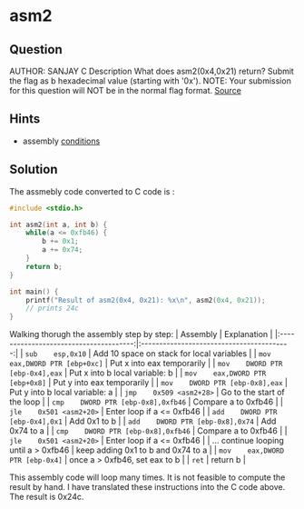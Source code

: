 # asm2

## Question
AUTHOR: SANJAY C
Description
What does asm2(0x4,0x21) return? Submit the flag as b hexadecimal value (starting with '0x'). NOTE: Your submission for this question will NOT be in the normal flag format. [Source](test.S)

## Hints
- assembly [conditions](https://www.tutorialspoint.com/assembly_programming/assembly_conditions.htm)

## Solution

The assmebly code converted to C code is :
```c
#include <stdio.h>

int asm2(int a, int b) {
	while(a <= 0xfb46) {
		b += 0x1;
		a += 0x74;
	}
	return b;
}

int main() {
	printf("Result of asm2(0x4, 0x21): %x\n", asm2(0x4, 0x21));
	// prints 24c
}
```

Walking thorugh the assembly step by step:
| Assembly                               | Explanation                               |
|:--------------------------------------:|:-----------------------------------------:|
| `sub    esp,0x10`                      | Add 10 space on stack for local variables |
| `mov    eax,DWORD PTR [ebp+0xc]`       | Put x into eax temporarily                |
| `mov    DWORD PTR [ebp-0x4],eax`       | Put x into b local variable: b            |
| `mov    eax,DWORD PTR [ebp+0x8]`       | Put y into eax temporarily                |
| `mov    DWORD PTR [ebp-0x8],eax`       | Put y into b local variable: a            |
| `jmp    0x509 <asm2+28>`               | Go to the start of the loop               |
| `cmp    DWORD PTR [ebp-0x8],0xfb46`    | Compare a to 0xfb46                       |
| `jle    0x501 <asm2+20>`               | Enter loop if a <= 0xfb46                 |
| `add    DWORD PTR [ebp-0x4],0x1`       | Add 0x1 to b                              |
| `add    DWORD PTR [ebp-0x8],0x74`      | Add 0x74 to a                             |
| `cmp    DWORD PTR [ebp-0x8],0xfb46`    | Compare a to 0xfb46                       |
| `jle    0x501 <asm2+20>`               | Enter loop if a <= 0xfb46                 |
| ... continue looping until  a > 0xfb46 | keep adding 0x1 to b and 0x74 to a        |
| `mov    eax,DWORD PTR [ebp-0x4]`       | once a > 0xfb46, set eax to b             |
| `ret`                                  | return b                                  |

This assembly code will loop many times. It is not feasible to compute the result by hand. I have translated these instructions into the C code above. The result is 0x24c.
